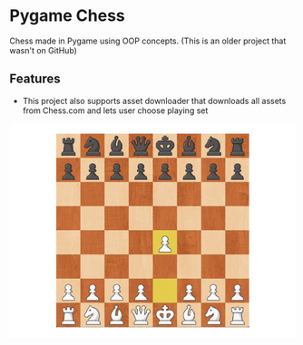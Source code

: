 # Pygame Chess

Chess made in Pygame using OOP concepts.
(This is an older project that wasn't on GitHub)

## Features

- This project also supports asset downloader that downloads all assets from Chess.com and lets user choose playing set


![preview](preview.png)